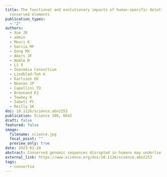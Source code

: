 ```yaml
---
title: The functional and evolutionary impacts of human-specific deletions in
  conserved elements
publication_types:
  - "2"
authors:
  - Xue JR
  - admin
  - Mouri K
  - Garcia MF
  - Dong MX
  - Akers JF
  - Noble M
  - Li X
  - Zoonomia Consortium
  - Lindblad-Toh K
  - Karlsson EK
  - Noonan JP
  - Capellini TD
  - Brennand KJ
  - Tewhey R
  - Sabeti PC
  - Reilly SK
doi: 10.1126/science.abn2253
publication: Science 380, 6643
draft: false
featured: false
image:
  filename: science.jpg
  focal_point: ""
  preview_only: true
date: 2023-01-24
abstract: Conserved genomic sequences disrupted in humans may underlie uniquely human phenotypic traits. We identified and characterized 10,032 human-specific conserved deletions (hCONDELs). These short (average 2.56 base pairs) deletions are enriched for human brain functions across genetic, epigenomic, and transcriptomic datasets. Using massively parallel reporter assays in six cell types, we discovered 800 hCONDELs conferring significant differences in regulatory activity, half of which enhance rather than disrupt regulatory function. We highlight several hCONDELs with putative human-specific effects on brain development, including HDAC5, CPEB4, and PPP2CA. Reverting an hCONDEL to the ancestral sequence alters the expression of LOXL2 and developmental genes involved in myelination and synaptic function. Our data provide a rich resource to investigate the evolutionary mechanisms driving new traits in humans and other species.
external_link: https://www.science.org/doi/10.1126/science.abn2253
tags:
  - consortia
---
```

